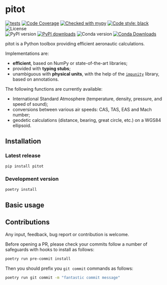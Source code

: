 # pitot

[![tests](https://github.com/atmdata/pitot/actions/workflows/run-tests.yml/badge.svg)](https://github.com/atmdata/pitot/actions/workflows/run-tests.yml)
[![Code Coverage](https://img.shields.io/codecov/c/github/atmdata/pitot.svg)](https://codecov.io/gh/atmdata/pitot)
[![Checked with mypy](https://img.shields.io/badge/mypy-checked-blue.svg)](https://mypy.readthedocs.io/)
[![Code style: black](https://img.shields.io/badge/code%20style-black-black.svg)](https://github.com/psf/black)
![License](https://img.shields.io/pypi/l/pitot.svg)\
![PyPI version](https://img.shields.io/pypi/v/pitot)
[![PyPI downloads](https://img.shields.io/pypi/dm/pitot)](https://pypi.org/project/pitot)
![Conda version](https://img.shields.io/conda/vn/conda-forge/pitot)
[![Conda Downloads](https://img.shields.io/conda/dn/conda-forge/pitot.svg)](https://anaconda.org/conda-forge/pitot)

pitot is a Python toolbox providing efficient aeronautic calculations.

Implementations are:

- **efficient**, based on NumPy or state-of-the-art libraries;
- provided with **typing stubs**;
- unambiguous with **physical units**, with the help of the [`impunity`](https://achevrot.github.io/impunity/) library, based on annotations.

The following functions are currently available:

- International Standard Atmosphere (temperature, density, pressure, and speed of sound);
- conversions between various air speeds: CAS, TAS, EAS and Mach number;
- geodetic calculations (distance, bearing, great circle, etc.) on a WGS84 ellipsoid.

## Installation

### Latest release

```sh
pip install pitot
```

### Development version

```sh
poetry install
```

## Basic usage

## Contributions

Any input, feedback, bug report or contribution is welcome.

Before opening a PR, please check your commits follow a number of safeguards with hooks to install as follows:

```sh
poetry run pre-commit install
```

Then you should prefix you `git commit` commands as follows:

```sh
poetry run git commit -m "fantastic commit message"
```
